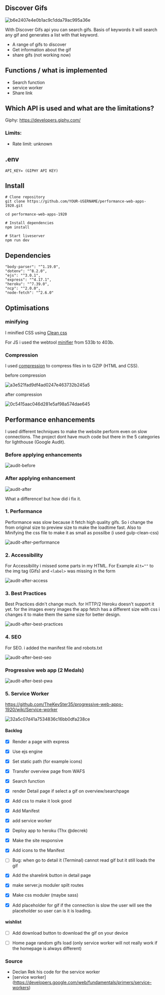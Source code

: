 

## Discover Gifs

![b6e2407e4e0b1ac9c1dda79ac995a36e](https://user-images.githubusercontent.com/43183768/76777754-fb822b00-67a8-11ea-8205-f947d6ab9bb5.jpg)


With Discover Gifs api you can search gifs. Basis of keywords it will search any gif and generates a list with that keyword. 

* A range of gifs to discover
* Get information about the gif
* share gifs (not working now)

## Functions / what is implemented 
* Search function 
* service worker
* Share link 


## Which API is used and what are the limitations? 

Giphy:  https://developers.giphy.com/

### Limits:
* Rate limit: unknown

## .env
``
API_KEY= (GIPHY API KEY)
``

## Install 

```
# Clone repository
git clone https://github.com/YOUR-USERNAME/performance-web-apps-1920.git

cd performance-web-apps-1920

# Install dependencies
npm install

# Start liveserver
npm run dev
```


## Dependencies 

```
"body-parser": "^1.19.0",
"dotenv": "^8.2.0",
"ejs": "^3.0.1",
"express": "^4.17.1",
"heroku": "^7.39.0",
"ncp": "^2.0.0",
"node-fetch": "^2.6.0"
```

## Optimisations

### minifying

I minified CSS using [Clean css](https://www.npmjs.com/package/gulp-clean-css)

For JS i used the webtool [minifier](https://www.minifier.org/) from 533b to 403b.

### Compression

I used [compression](https://www.npmjs.com/package/compression) to compress files in to GZIP (HTML and CSS).

before compression 

<img width="" alt="a3e521fad9df4ad0247e463732b245a5" src="https://user-images.githubusercontent.com/43183768/78366247-855f3000-75c0-11ea-972e-a812d94cd137.png">

after compression 

<img width="" alt="0c5415aac046d281e5af98a574dae645" src="https://user-images.githubusercontent.com/43183768/78366596-fef71e00-75c0-11ea-9516-74acaa257aaa.png">


## Performance enhancements
I used different techniques to make the website perform even on slow connections. The project dont have much code but there in the 5 categories for lighthouse (Google Audit). 

### Before applying enhancements
<img width="" alt="audit-before" src="https://user-images.githubusercontent.com/43183768/77440729-ed578e80-6de8-11ea-82ce-cc50ddb0d1cb.png">

### After applying enhancement
<img width="" alt="audit-after" src="https://user-images.githubusercontent.com/43183768/77443123-25f86780-6deb-11ea-9971-c6da395587cd.png">

What a difference! but how did i fix it.

### 1. Performance

Performance was slow because it fetch high quality gifs. So i change the from original size to preview size to make the loadtime fast. Also to Minifying the css file to make it as small as possilbe (i used gulp-clean-css) 

<img width="" alt="audit-after-performance" src="https://user-images.githubusercontent.com/43183768/77443460-5e984100-6deb-11ea-831d-e54082a77c80.png">

### 2. Accessibility

For Accessibility i missed some parts in my HTML. For Example ` Alt="" ` to the img tag (Gifs) and ` <label> ` was missing in the form

<img width="" alt="audit-after-access" src="https://user-images.githubusercontent.com/43183768/77444363-01e95600-6dec-11ea-8122-6e1fc03a6966.png">

### 3. Best Practices

Best Practices didn't change much. for HTTP/2 Heroku doesn't support it yet. for the images every images the app fetch has a different size with css i changes it to make them the same size for better design.

<img width="" alt="audit-after-best-practices" src="https://user-images.githubusercontent.com/43183768/77446868-40344480-6def-11ea-8929-600aaaf2f35e.png">

### 4. SEO

For SEO. i added the manifest file and robots.txt

<img width="" alt="audit-after-best-seo" src="https://user-images.githubusercontent.com/43183768/77447068-8be6ee00-6def-11ea-950b-8db493e795e9.png">

### Progressive web app (2 Medals)
<img width="" alt="audit-after-best-pwa" src="https://user-images.githubusercontent.com/43183768/77447642-3101c680-6df0-11ea-8fc4-d9b2fcd08dbc.png">

### 5. Service Worker
https://github.com/TheKevSter35/progressive-web-apps-1920/wiki/Service-worker



![32a5c07d41a7534836c16bb0dfa238ce](https://user-images.githubusercontent.com/43183768/78029904-9827f980-7361-11ea-8fd1-cc6f24df21eb.gif)





#### Backlog
- [x] Render a page with express
- [x] Use ejs engine
- [x] Set static path (for example icons)
- [x] Transfer overview page from WAFS
- [x] Search function
- [x] render Detail page if select a gif on overview/searchpage
- [x] Add css to make it look good
- [x] Add Manifest 
- [x] add service worker
- [x] Deploy app to heroku (Thx @decrek)
- [x] Make the site responsive
- [x] Add icons to the Manifest 
- [ ] Bug: when go to detail it (Terminal) cannot read gif but it still loads the gif 
- [x] Add the sharelink button in detail page
- [x] make server.js moduler spilt routes
- [x] Make css moduler (maybe sass) 
- [x] Add placeholder for gif if the connection is slow the user will see the placeholder so user can is it is loading.


#### wishlist
- [ ] Add download button to download the gif on your device
- [ ] Home page random gifs load (only service worker will not really work if the homepage is always different)



### Source
- Declan Rek his code for the service worker
- [service worker] (https://developers.google.com/web/fundamentals/primers/service-workers)

